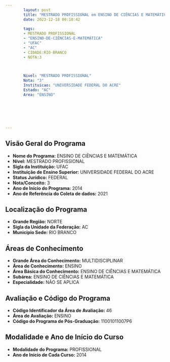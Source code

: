 ```yaml
---
        layout: post
        title: "MESTRADO PROFISSIONAL em ENSINO DE CIÊNCIAS E MATEMÁTICA na UFAC  "
        date: 2023-12-18 00:10:42
     
        tags:
        - MESTRADO PROFISSIONAL
        - "ENSINO-DE-CIÊNCIAS-E-MATEMÁTICA"
        - "UFAC"
        - "AC"
        - CIDADE:RIO-BRANCO
        - NOTA:3
        
       

        Nivel: "MESTRADO PROFISSIONAL"
        Nota: "3"
        Instituicao: "UNIVERSIDADE FEDERAL DO ACRE"
        Estado: "AC"
        Area: "ENSINO"
        
        
        
        
        
        
---
```

## Visão Geral do Programa
- **Nome do Programa:** ENSINO DE CIÊNCIAS E MATEMÁTICA
- **Nível:** MESTRADO PROFISSIONAL
- **Sigla da Instituição:** UFAC
- **Instituição de Ensino Superior:** UNIVERSIDADE FEDERAL DO ACRE
- **Status Jurídico:** FEDERAL
- **Nota/Conceito:** 3
- **Ano de Início do Programa:** 2014
- **Ano de Referência do Coleta de dados:** 2021

## Localização do Programa
- **Grande Região:** NORTE
- **Sigla da Unidade da Federação:** AC
- **Município Sede:** RIO BRANCO

## Áreas de Conhecimento
- **Grande Área do Conhecimento:** MULTIDISCIPLINAR
- **Área de Conhecimento:** ENSINO
- **Área Básica do Conhecimento:** ENSINO DE CIÊNCIAS E MATEMÁTICA
- **Subárea:** ENSINO DE CIÊNCIAS E MATEMÁTICA
- **Especialidade:** NÃO SE APLICA

## Avaliação e Código do Programa
- **Código Identificador da Área de Avaliação:** 46
- **Área de Avaliação:** ENSINO
- **Código do Programa de Pós-Graduação:** 11001011007P6


## Modalidade e Ano de Início do Curso
- **Modalidade do Programa:** PROFISSIONAL
- **Ano de Início de Cada Curso:** 2014
